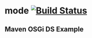 mode [![Build Status](https://travis-ci.org/mbe24/mode.svg?branch=update_scr_plugin)](https://travis-ci.org/mbe24/mode)
====

Maven OSGi DS Example
---------------------
